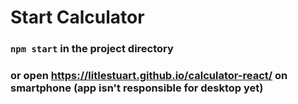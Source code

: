 # Start Calculator

### `npm start` in the project directory
### or open https://litlestuart.github.io/calculator-react/ on smartphone (app isn't responsible for desktop yet)
